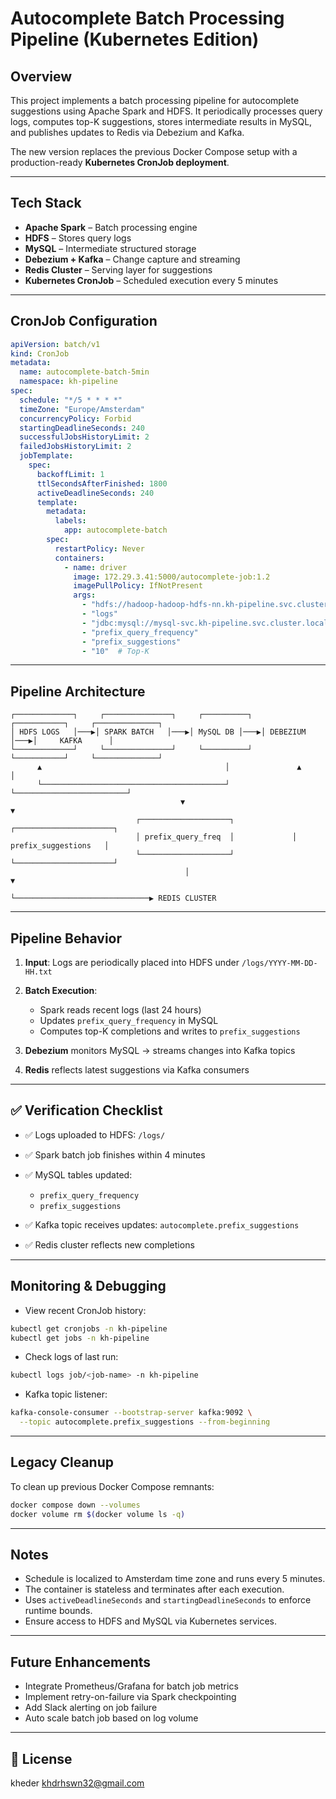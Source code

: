 # Autocomplete Batch Processing Pipeline (Kubernetes Edition)

## Overview

This project implements a batch processing pipeline for autocomplete suggestions using Apache Spark and HDFS. It periodically processes query logs, computes top-K suggestions, stores intermediate results in MySQL, and publishes updates to Redis via Debezium and Kafka.

The new version replaces the previous Docker Compose setup with a production-ready **Kubernetes CronJob deployment**.

---

##  Tech Stack

* **Apache Spark** – Batch processing engine
* **HDFS** – Stores query logs
* **MySQL** – Intermediate structured storage
* **Debezium + Kafka** – Change capture and streaming
* **Redis Cluster** – Serving layer for suggestions
* **Kubernetes CronJob** – Scheduled execution every 5 minutes

---

##  CronJob Configuration

```yaml
apiVersion: batch/v1
kind: CronJob
metadata:
  name: autocomplete-batch-5min
  namespace: kh-pipeline
spec:
  schedule: "*/5 * * * *"
  timeZone: "Europe/Amsterdam"
  concurrencyPolicy: Forbid
  startingDeadlineSeconds: 240
  successfulJobsHistoryLimit: 2
  failedJobsHistoryLimit: 2
  jobTemplate:
    spec:
      backoffLimit: 1
      ttlSecondsAfterFinished: 1800
      activeDeadlineSeconds: 240
      template:
        metadata:
          labels:
            app: autocomplete-batch
        spec:
          restartPolicy: Never
          containers:
            - name: driver
              image: 172.29.3.41:5000/autocomplete-job:1.2
              imagePullPolicy: IfNotPresent
              args:
                - "hdfs://hadoop-hadoop-hdfs-nn.kh-pipeline.svc.cluster.local:9000/logs"
                - "logs"
                - "jdbc:mysql://mysql-svc.kh-pipeline.svc.cluster.local:3306/autocomplete?useSSL=false&allowPublicKeyRetrieval=true&serverTimezone=UTC"
                - "prefix_query_frequency"
                - "prefix_suggestions"
                - "10"  # Top-K
```

---

##  Pipeline Architecture

```text
┌─────────────┐     ┌───────────────┐     ┌──────────┐     ┌───────────┐     ┌──────────────┐
│ HDFS LOGS   │───▶│ SPARK BATCH   │───▶│ MySQL DB │───▶│ DEBEZIUM  │───▶│     KAFKA      │
└─────────────┘     └───────────────┘     └──────────┘     └───────────┘     └──────────────┘
      ▲                                         │               ▲                         │
      └─────────────────────────────────────────┘               └─────────────────────────┘
                                      ▼                                       ▼
                            ┌────────────────────┐             ┌──────────────────────┐
                            │ prefix_query_freq  │             │ prefix_suggestions   │
                            └────────────────────┘             └──────────────────────┘
                                       │                                     ▼
                                       └──────────────────────────────▶ REDIS CLUSTER
```

---

##  Pipeline Behavior

1. **Input**: Logs are periodically placed into HDFS under `/logs/YYYY-MM-DD-HH.txt`
2. **Batch Execution**:

   * Spark reads recent logs (last 24 hours)
   * Updates `prefix_query_frequency` in MySQL
   * Computes top-K completions and writes to `prefix_suggestions`
3. **Debezium** monitors MySQL → streams changes into Kafka topics
4. **Redis** reflects latest suggestions via Kafka consumers

---

## ✅ Verification Checklist

* ✅ Logs uploaded to HDFS: `/logs/`
* ✅ Spark batch job finishes within 4 minutes
* ✅ MySQL tables updated:

  * `prefix_query_frequency`
  * `prefix_suggestions`
* ✅ Kafka topic receives updates: `autocomplete.prefix_suggestions`
* ✅ Redis cluster reflects new completions

---

##  Monitoring & Debugging

* View recent CronJob history:

```bash
kubectl get cronjobs -n kh-pipeline
kubectl get jobs -n kh-pipeline
```

* Check logs of last run:

```bash
kubectl logs job/<job-name> -n kh-pipeline
```

* Kafka topic listener:

```bash
kafka-console-consumer --bootstrap-server kafka:9092 \
  --topic autocomplete.prefix_suggestions --from-beginning
```

---

##  Legacy Cleanup

To clean up previous Docker Compose remnants:

```bash
docker compose down --volumes
docker volume rm $(docker volume ls -q)
```

---

##  Notes

* Schedule is localized to Amsterdam time zone and runs every 5 minutes.
* The container is stateless and terminates after each execution.
* Uses `activeDeadlineSeconds` and `startingDeadlineSeconds` to enforce runtime bounds.
* Ensure access to HDFS and MySQL via Kubernetes services.

---

##  Future Enhancements

* Integrate Prometheus/Grafana for batch job metrics
* Implement retry-on-failure via Spark checkpointing
* Add Slack alerting on job failure
* Auto scale batch job based on log volume

---

## 📄 License

kheder khdrhswn32@gmail.com 
